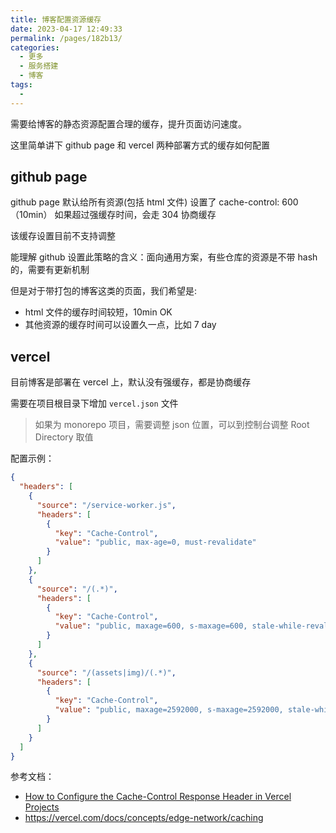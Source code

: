 ```yaml
---
title: 博客配置资源缓存
date: 2023-04-17 12:49:33
permalink: /pages/182b13/
categories: 
  - 更多
  - 服务搭建
  - 博客
tags: 
  - 
---
```


需要给博客的静态资源配置合理的缓存，提升页面访问速度。

这里简单讲下 github page 和 vercel 两种部署方式的缓存如何配置

<!-- more -->

## github page

github page 默认给所有资源(包括 html 文件) 设置了 cache-control: 600 （10min）
如果超过强缓存时间，会走 304 协商缓存

该缓存设置目前不支持调整

能理解 github 设置此策略的含义：面向通用方案，有些仓库的资源是不带 hash 的，需要有更新机制

但是对于带打包的博客这类的页面，我们希望是:
- html 文件的缓存时间较短，10min OK
- 其他资源的缓存时间可以设置久一点，比如 7 day

## vercel

目前博客是部署在 vercel 上，默认没有强缓存，都是协商缓存

需要在项目根目录下增加 `vercel.json` 文件
> 如果为 monorepo 项目，需要调整 json 位置，可以到控制台调整 Root Directory 取值

配置示例：

```json
{
  "headers": [
    {
      "source": "/service-worker.js",
      "headers": [
        {
          "key": "Cache-Control",
          "value": "public, max-age=0, must-revalidate"
        }
      ]
    },
    {
      "source": "/(.*)",
      "headers": [
        {
          "key": "Cache-Control",
          "value": "public, maxage=600, s-maxage=600, stale-while-revalidate=1200"
        }
      ]
    },
    {
      "source": "/(assets|img)/(.*)",
      "headers": [
        {
          "key": "Cache-Control",
          "value": "public, maxage=2592000, s-maxage=2592000, stale-while-revalidate=31536000"
        }
      ]
    }
  ]
}

```


参考文档：
- [How to Configure the Cache-Control Response Header in Vercel Projects](https://vercel.com/guides/how-to-configure-the-cache-control-response-header-in-vercel-projects)
- https://vercel.com/docs/concepts/edge-network/caching